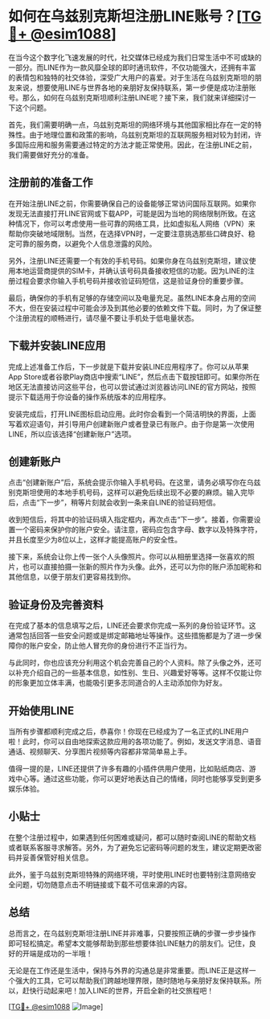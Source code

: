 # 如何在乌兹别克斯坦注册LINE账号？[[TG💪+ @esim1088](https://t.me/s/esim1088)]

在当今这个数字化飞速发展的时代，社交媒体已经成为我们日常生活中不可或缺的一部分。而LINE作为一款风靡全球的即时通讯软件，不仅功能强大，还拥有丰富的表情包和独特的社交体验，深受广大用户的喜爱。对于生活在乌兹别克斯坦的朋友来说，想要使用LINE与世界各地的亲朋好友保持联系，第一步便是成功注册账号。那么，如何在乌兹别克斯坦顺利注册LINE呢？接下来，我们就来详细探讨一下这个问题。

首先，我们需要明确一点，乌兹别克斯坦的网络环境与其他国家相比存在一定的特殊性。由于地理位置和政策的影响，乌兹别克斯坦的互联网服务相对较为封闭，许多国际应用和服务需要通过特定的方法才能正常使用。因此，在注册LINE之前，我们需要做好充分的准备。

## 注册前的准备工作

在开始注册LINE之前，你需要确保自己的设备能够正常访问国际互联网。如果你发现无法直接打开LINE官网或下载APP，可能是因为当地的网络限制所致。在这种情况下，你可以考虑使用一些可靠的网络工具，比如虚拟私人网络（VPN）来帮助你突破地域限制。当然，在选择VPN时，一定要注意挑选那些口碑良好、稳定可靠的服务商，以避免个人信息泄露的风险。

另外，注册LINE还需要一个有效的手机号码。如果你身在乌兹别克斯坦，建议使用本地运营商提供的SIM卡，并确认该号码具备接收短信的功能。因为LINE的注册过程会要求你输入手机号码并接收验证码短信，这是验证身份的重要步骤。

最后，确保你的手机有足够的存储空间以及电量充足。虽然LINE本身占用的空间不大，但在安装过程中可能会涉及到其他必要的依赖文件下载。同时，为了保证整个注册流程的顺畅进行，请尽量不要让手机处于低电量状态。

## 下载并安装LINE应用

完成上述准备工作后，下一步就是下载并安装LINE应用程序了。你可以从苹果App Store或者谷歌Play商店中搜索“LINE”，然后点击下载按钮即可。如果你所在地区无法直接访问这些平台，也可以尝试通过浏览器访问LINE的官方网站，按照提示下载适用于你设备的操作系统版本的应用程序。

安装完成后，打开LINE图标启动应用。此时你会看到一个简洁明快的界面，上面写着欢迎语句，并引导用户创建新账户或者登录已有账户。由于你是第一次使用LINE，所以应该选择“创建新账户”选项。

## 创建新账户

点击“创建新账户”后，系统会提示你输入手机号码。在这里，请务必填写你在乌兹别克斯坦使用的本地手机号码，这样可以避免后续出现不必要的麻烦。输入完毕后，点击“下一步”，稍等片刻就会收到一条来自LINE的验证码短信。

收到短信后，将其中的验证码填入指定框内，再次点击“下一步”。接着，你需要设置一个密码来保护你的账户安全。请注意，密码应包含字母、数字以及特殊字符，并且长度至少为8位以上，这样才能提高账户的安全性。

接下来，系统会让你上传一张个人头像照片。你可以从相册里选择一张喜欢的照片，也可以直接拍摄一张新的照片作为头像。此外，还可以为你的账户添加昵称和其他信息，以便于朋友们更容易找到你。

## 验证身份及完善资料

在完成了基本的信息填写之后，LINE还会要求你完成一系列的身份验证环节。这通常包括回答一些安全问题或是绑定邮箱地址等操作。这些措施都是为了进一步保障你的账户安全，防止他人冒充你的身份进行不正当行为。

与此同时，你也应该充分利用这个机会完善自己的个人资料。除了头像之外，还可以补充介绍自己的一些基本信息，如性别、生日、兴趣爱好等等。这样不仅能让你的形象更加立体丰满，也能吸引更多志同道合的人主动添加你为好友。

## 开始使用LINE

当所有步骤都顺利完成之后，恭喜你！你现在已经成为了一名正式的LINE用户啦！此时，你可以自由地探索这款应用的各项功能了。例如，发送文字消息、语音通话、视频聊天、分享图片视频等内容都非常简单易上手。

值得一提的是，LINE还提供了许多有趣的小插件供用户使用，比如贴纸商店、游戏中心等。通过这些功能，你可以更好地表达自己的情绪，同时也能够享受到更多娱乐体验。

## 小贴士

在整个注册过程中，如果遇到任何困难或疑问，都可以随时查阅LINE的帮助文档或者联系客服寻求解答。另外，为了避免忘记密码等问题的发生，建议定期更改密码并妥善保管好相关信息。

此外，鉴于乌兹别克斯坦特殊的网络环境，平时使用LINE时也要特别注意网络安全问题，切勿随意点击不明链接或下载不可信来源的内容。

## 总结

总而言之，在乌兹别克斯坦注册LINE并非难事，只要按照正确的步骤一步步操作即可轻松搞定。希望本文能够帮助到那些想要体验LINE魅力的朋友们。记住，良好的开端是成功的一半哦！

无论是在工作还是生活中，保持与外界的沟通总是非常重要。而LINE正是这样一个强大的工具，它可以帮助我们跨越地理界限，随时随地与亲朋好友保持联系。所以，赶快行动起来吧！加入LINE的世界，开启全新的社交旅程吧！

[[TG💪+ @esim1088](https://t.me/s/esim1088) ![Image](https://i.postimg.cc/4NQfJmqS/Snipaste-2025-05-13-00-14-12.png)]